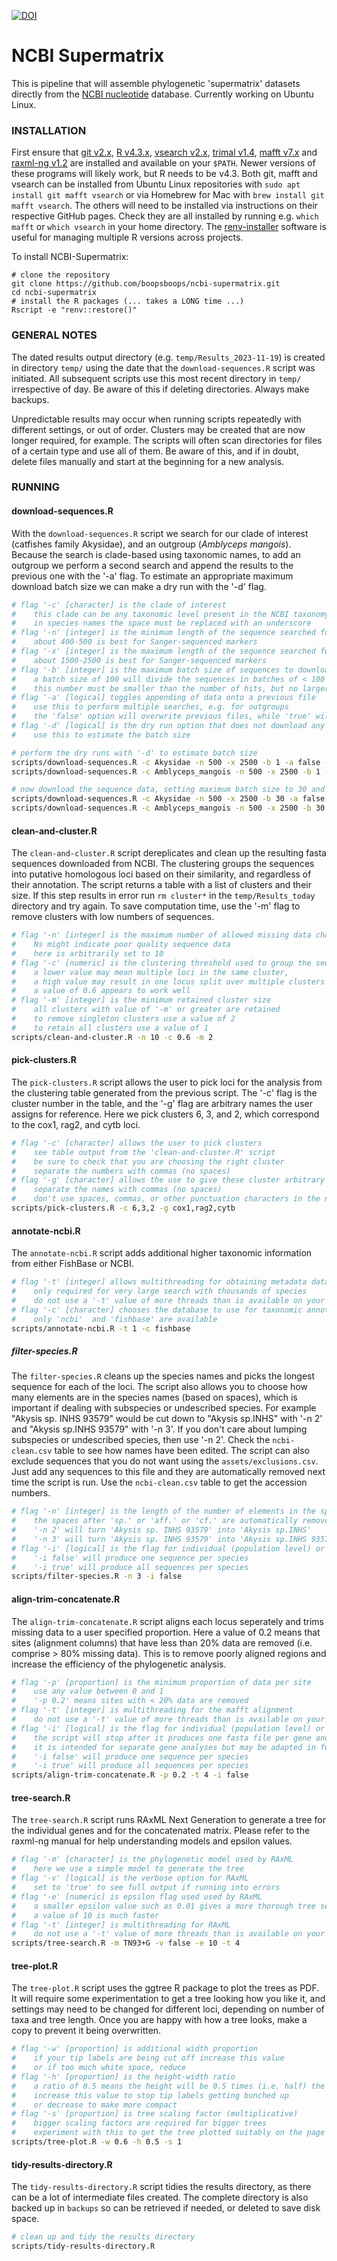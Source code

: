 [![DOI](https://zenodo.org/badge/689690400.svg)](https://zenodo.org/doi/10.5281/zenodo.10157383)

# NCBI Supermatrix

This is pipeline that will assemble phylogenetic 'supermatrix' datasets directly from the [NCBI nucleotide](https://www.ncbi.nlm.nih.gov/nucleotide) database. Currently working on Ubuntu Linux.


### INSTALLATION

First ensure that [git v2.x](https://git-scm.com/downloads), [R v4.3.x](https://cloud.r-project.org/), [vsearch v2.x](https://github.com/torognes/vsearch), [trimal v1.4](https://github.com/inab/trimal), [mafft v7.x](https://mafft.cbrc.jp/alignment/software/) and [raxml-ng v1.2](https://github.com/amkozlov/raxml-ng) are installed and available on your `$PATH`. Newer versions of these programs will likely work, but R needs to be v4.3. Both git, mafft and vsearch can be installed from Ubuntu Linux repositories with `sudo apt install git mafft vsearch` or via Homebrew for Mac with `brew install git mafft vsearch`. The others will need to be installed via instructions on their respective GitHub pages. Check they are all installed by running e.g. `which mafft` or `which vsearch` in your home directory. The [renv-installer](https://github.com/jcrodriguez1989/renv-installer) software is useful for managing multiple R versions across projects.

To install NCBI-Supermatrix:

```
# clone the repository 
git clone https://github.com/boopsboops/ncbi-supermatrix.git
cd ncbi-supermatrix
# install the R packages (... takes a LONG time ...)
Rscript -e "renv::restore()"
```


### GENERAL NOTES

The dated results output directory (e.g. `temp/Results_2023-11-19`) is created in directory `temp/` using the date that the `download-sequences.R` script was initiated. All subsequent scripts use this most recent directory in `temp/` irrespective of day. Be aware of this if deleting directories. Always make backups.

Unpredictable results may occur when running scripts repeatedly with different settings, or out of order. Clusters may be created that are now longer required, for example. The scripts will often scan directories for files of a certain type and use all of them. Be aware of this, and if in doubt, delete files manually and start at the beginning for a new analysis.


### RUNNING

#### download-sequences.R

With the `download-sequences.R` script we search for our clade of interest (catfishes family Akysidae), and an outgroup (_Amblyceps mangois_). Because the search is clade-based using taxonomic names, to add an outgroup we perform a second search and append the results to the previous one with the '-a' flag. To estimate an appropriate maximum download batch size we can make a dry run with the '-d' flag.

```bash
# flag '-c' [character] is the clade of interest
#    this clade can be any taxonomic level present in the NCBI taxonomy database (https://www.ncbi.nlm.nih.gov/taxonomy)
#    in species names the space must be replaced with an underscore
# flag '-n' [integer] is the minimum length of the sequence searched for (bp)
#    about 400-500 is best for Sanger-sequenced markers
# flag '-x' [integer] is the maximum length of the sequence searched for (bp)
#    about 1500-2500 is best for Sanger-sequenced markers
# flag '-b' [integer] is the maximum batch size of sequences to download from NCBI Entrez
#    a batch size of 100 will divide the sequences in batches of < 100 
#    this number must be smaller than the number of hits, but no larger than 9999
# flag '-a' [logical] toggles appending of data onto a previous file
#    use this to perform multiple searches, e.g. for outgroups
#    the 'false' option will overwrite previous files, while 'true' will add data
# flag '-d' [logical] is the dry run option that does not download any sequence data
#    use this to estimate the batch size

# perform the dry runs with '-d' to estimate batch size
scripts/download-sequences.R -c Akysidae -n 500 -x 2500 -b 1 -a false -d true
scripts/download-sequences.R -c Amblyceps_mangois -n 500 -x 2500 -b 1 -a false -d true

# now download the sequence data, setting maximum batch size to 30 and appending our outgroup Amblyceps mangois 
scripts/download-sequences.R -c Akysidae -n 500 -x 2500 -b 30 -a false -d false
scripts/download-sequences.R -c Amblyceps_mangois -n 500 -x 2500 -b 30 -a true -d false
```


#### clean-and-cluster.R

The `clean-and-cluster.R` script dereplicates and clean up the resulting fasta sequences downloaded from NCBI. The clustering groups the sequences into putative homologous loci based on their similarity, and regardless of their annotation. The script returns a table with a list of clusters and their size. If this step results in error run `rm cluster*` in the `temp/Results_today` directory and try again. To save computation time, use the '-m' flag to remove clusters with low numbers of sequences.

```bash
# flag '-n' [integer] is the maximum number of allowed missing data characters (Ns) in the sequence
#    Ns might indicate poor quality sequence data
#    here is arbitrarily set to 10
# flag '-c' [numeric] is the clustering threshold used to group the sequences into homologs
#    a lower value may mean multiple loci in the same cluster, 
#    a high value may result in one locus split over multiple clusters
#    a value of 0.6 appears to work well
# flag '-m' [integer] is the minimum retained cluster size
#    all clusters with value of '-m' or greater are retained
#    to remove singleton clusters use a value of 2
#    to retain all clusters use a value of 1
scripts/clean-and-cluster.R -n 10 -c 0.6 -m 2
```


#### pick-clusters.R

The `pick-clusters.R` script allows the user to pick loci for the analysis from the clustering table generated from the previous script. The '-c' flag is the cluster number in the table, and the '-g' flag are arbitrary names the user assigns for reference. Here we pick clusters 6, 3, and 2, which correspond to the cox1, rag2, and cytb loci.

```bash
# flag '-c' [character] allows the user to pick clusters
#    see table output from the 'clean-and-cluster.R' script
#    be sure to check that you are choosing the right cluster
#    separate the numbers with commas (no spaces)
# flag '-g' [character] allows the use to give these cluster arbitrary names for reference
#    separate the names with commas (no spaces)
#    don't use spaces, commas, or other punctuation characters in the names
scripts/pick-clusters.R -c 6,3,2 -g cox1,rag2,cytb
```


#### annotate-ncbi.R

The `annotate-ncbi.R` script adds additional higher taxonomic information from either FishBase or NCBI.

```bash
# flag '-t' [integer] allows multithreading for obtaining metadata data from NCBI and FishBase
#    only required for very large search with thousands of species
#    do not use a '-t' value of more threads than is available on your machine
# flag '-c' [character] chooses the database to use for taxonomic annotation
#    only 'ncbi'  and 'fishbase' are available
scripts/annotate-ncbi.R -t 1 -c fishbase
```


##### filter-species.R

The `filter-species.R` cleans up the species names and picks the longest sequence for each of the loci. The script also allows you to choose how many elements are in the species names (based on spaces), which is important if dealing with subspecies or undescribed species. For example "Akysis sp. INHS 93579" would be cut down to "Akysis sp.INHS" with '-n 2' and "Akysis sp.INHS 93579" with '-n 3'. If you don't care about lumping subspecies or undescribed species, then use '-n 2'. Check the `ncbi-clean.csv` table to see how names have been edited. The script can also exclude sequences that you do not want using the `assets/exclusions.csv`. Just add any sequences to this file and they are automatically removed next time the script is run. Use the `ncbi-clean.csv` table to get the accession numbers. 

```bash
# flag '-n' [integer] is the length of the number of elements in the species name (delimited by spaces)
#    the spaces after 'sp.' or 'aff.' or 'cf.' are automatically removed
#    '-n 2' will turn 'Akysis sp. INHS 93579' into 'Akysis sp.INHS'
#    '-n 3' will turn 'Akysis sp. INHS 93579' into 'Akysis sp.INHS 93579'
# flag '-i' [logical] is the flag for individual (population level) or species level output
#    '-i false' will produce one sequence per species
#    '-i true' will produce all sequences per species
scripts/filter-species.R -n 3 -i false
```


#### align-trim-concatenate.R
The `align-trim-concatenate.R` script aligns each locus seperately and trims missing data to a user specified proportion. Here a value of 0.2 means that sites (alignment columns) that have less than 20% data are removed (i.e. comprise > 80% missing data). This is to remove poorly aligned regions and increase the efficiency of the phylogenetic analysis.

```bash
# flag '-p' [proportion] is the minimum proportion of data per site
#    use any value between 0 and 1
#    '-p 0.2' means sites with < 20% data are removed
# flag '-t' [integer] is multithreading for the mafft alignment
#    do not use a '-t' value of more threads than is available on your machine
# flag '-i' [logical] is the flag for individual (population level) or species level output
#    the script will stop after it produces one fasta file per gene and does not currently attempt to concatentate the genes
#    it is intended for separate gene analyses but may be adapted in future to concatenate
#    '-i false' will produce one sequence per species
#    '-i true' will produce all sequences per species
scripts/align-trim-concatenate.R -p 0.2 -t 4 -i false
```


#### tree-search.R

The `tree-search.R` script runs RAxML Next Generation to generate a tree for the individual genes and for the concatenated matrix. Please refer to the raxml-ng manual for help understanding models and epsilon values.

```bash
# flag '-m' [character] is the phylogenetic model used by RAxML
#    here we use a simple model to generate the tree
# flag '-v' [logical] is the verbose option for RAxML
#    set to 'true' to see full output if running into errors
# flag '-e' [numeric] is epsilon flag used used by RAxML
#    a smaller epsilon value such as 0.01 gives a more thorough tree search
#    a value of 10 is much faster 
# flag '-t' [integer] is multithreading for RAxML
#    do not use a '-t' value of more threads than is available on your machine
scripts/tree-search.R -m TN93+G -v false -e 10 -t 4
```


#### tree-plot.R

The `tree-plot.R` script uses the ggtree R package to plot the trees as PDF. It will require some experimentation to get a tree looking how you like it, and settings may need to be changed for different loci, depending on number of taxa and tree length. Once you are happy with how a tree looks, make a copy to prevent it being overwritten.

```bash
# flag '-w' [proportion] is additional width proportion
#    if your tip labels are being cut off increase this value
#    or if too much white space, reduce
# flag '-h' [proportion] is the height-width ratio
#    a ratio of 0.5 means the height will be 0.5 times (i.e. half) the width
#    increase this value to stop tip labels getting bunched up
#    or decrease to make more compact
# flag '-s' [proportion] is tree scaling factor (multiplicative)
#    bigger scaling factors are required for bigger trees
#    experiment with this to get the tree plotted suitably on the page
scripts/tree-plot.R -w 0.6 -h 0.5 -s 1
```


#### tidy-results-directory.R

The `tidy-results-directory.R` script tidies the results directory, as there can be a lot of intermediate files created. The complete directory is also backed up in `backups` so can be retrieved if needed, or deleted to save disk space.

```bash
# clean up and tidy the results directory
scripts/tidy-results-directory.R
```
